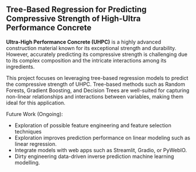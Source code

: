 ## Tree-Based Regression for Predicting Compressive Strength of High-Ultra Performance Concrete

**Ultra-High Performance Concrete (UHPC)** is a highly advanced construction material known for its exceptional strength and durability. However, accurately predicting its compressive strength is challenging due to its complex composition and the intricate interactions among its ingredients.

This project focuses on leveraging tree-based regression models to predict the compressive strength of UHPC. Tree-based methods such as Random Forests, Gradient Boosting, and Decision Trees are well-suited for capturing non-linear relationships and interactions between variables, making them ideal for this application.

Future Work (Ongoing):
- Exploration of possible feature engineering and feature selection techniques
- Exploration improves prediction performance on linear modeling such as linear regression.
- Integrate models with web apps such as Streamlit, Gradio, or PyWebIO.
- Dirty engineering data-driven inverse prediction machine learning modelling. 
